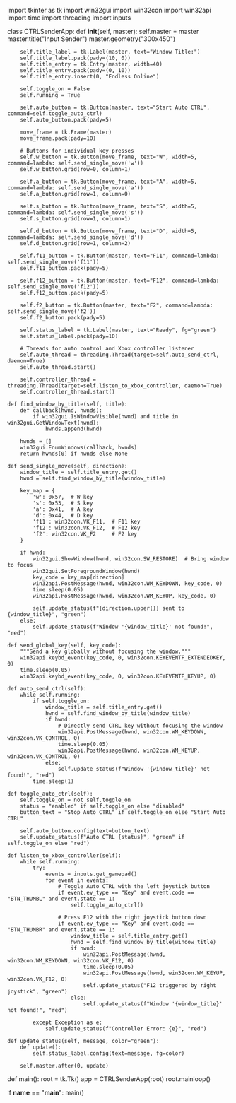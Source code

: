import tkinter as tk
import win32gui
import win32con
import win32api
import time
import threading
import inputs


class CTRLSenderApp:
    def __init__(self, master):
        self.master = master
        master.title("Input Sender")
        master.geometry("300x450")

        self.title_label = tk.Label(master, text="Window Title:")
        self.title_label.pack(pady=(10, 0))
        self.title_entry = tk.Entry(master, width=40)
        self.title_entry.pack(pady=(0, 10))
        self.title_entry.insert(0, "Endless Online")

        self.toggle_on = False
        self.running = True

        self.auto_button = tk.Button(master, text="Start Auto CTRL", command=self.toggle_auto_ctrl)
        self.auto_button.pack(pady=5)

        move_frame = tk.Frame(master)
        move_frame.pack(pady=10)

        # Buttons for individual key presses
        self.w_button = tk.Button(move_frame, text="W", width=5, command=lambda: self.send_single_move('w'))
        self.w_button.grid(row=0, column=1)

        self.a_button = tk.Button(move_frame, text="A", width=5, command=lambda: self.send_single_move('a'))
        self.a_button.grid(row=1, column=0)

        self.s_button = tk.Button(move_frame, text="S", width=5, command=lambda: self.send_single_move('s'))
        self.s_button.grid(row=1, column=1)

        self.d_button = tk.Button(move_frame, text="D", width=5, command=lambda: self.send_single_move('d'))
        self.d_button.grid(row=1, column=2)

        self.f11_button = tk.Button(master, text="F11", command=lambda: self.send_single_move('f11'))
        self.f11_button.pack(pady=5)

        self.f12_button = tk.Button(master, text="F12", command=lambda: self.send_single_move('f12'))
        self.f12_button.pack(pady=5)

        self.f2_button = tk.Button(master, text="F2", command=lambda: self.send_single_move('f2'))
        self.f2_button.pack(pady=5)

        self.status_label = tk.Label(master, text="Ready", fg="green")
        self.status_label.pack(pady=10)

        # Threads for auto control and Xbox controller listener
        self.auto_thread = threading.Thread(target=self.auto_send_ctrl, daemon=True)
        self.auto_thread.start()

        self.controller_thread = threading.Thread(target=self.listen_to_xbox_controller, daemon=True)
        self.controller_thread.start()

    def find_window_by_title(self, title):
        def callback(hwnd, hwnds):
            if win32gui.IsWindowVisible(hwnd) and title in win32gui.GetWindowText(hwnd):
                hwnds.append(hwnd)

        hwnds = []
        win32gui.EnumWindows(callback, hwnds)
        return hwnds[0] if hwnds else None

    def send_single_move(self, direction):
        window_title = self.title_entry.get()
        hwnd = self.find_window_by_title(window_title)

        key_map = {
            'w': 0x57,  # W key
            's': 0x53,  # S key
            'a': 0x41,  # A key
            'd': 0x44,  # D key
            'f11': win32con.VK_F11,  # F11 key
            'f12': win32con.VK_F12,  # F12 key
            'f2': win32con.VK_F2     # F2 key
        }

        if hwnd:
            win32gui.ShowWindow(hwnd, win32con.SW_RESTORE)  # Bring window to focus
            win32gui.SetForegroundWindow(hwnd)
            key_code = key_map[direction]
            win32api.PostMessage(hwnd, win32con.WM_KEYDOWN, key_code, 0)
            time.sleep(0.05)
            win32api.PostMessage(hwnd, win32con.WM_KEYUP, key_code, 0)

            self.update_status(f"{direction.upper()} sent to {window_title}", "green")
        else:
            self.update_status(f"Window '{window_title}' not found!", "red")

    def send_global_key(self, key_code):
        """Send a key globally without focusing the window."""
        win32api.keybd_event(key_code, 0, win32con.KEYEVENTF_EXTENDEDKEY, 0)
        time.sleep(0.05)
        win32api.keybd_event(key_code, 0, win32con.KEYEVENTF_KEYUP, 0)

    def auto_send_ctrl(self):
        while self.running:
            if self.toggle_on:
                window_title = self.title_entry.get()
                hwnd = self.find_window_by_title(window_title)
                if hwnd:
                    # Directly send CTRL key without focusing the window
                    win32api.PostMessage(hwnd, win32con.WM_KEYDOWN, win32con.VK_CONTROL, 0)
                    time.sleep(0.05)
                    win32api.PostMessage(hwnd, win32con.WM_KEYUP, win32con.VK_CONTROL, 0)
                else:
                    self.update_status(f"Window '{window_title}' not found!", "red")
            time.sleep(1)

    def toggle_auto_ctrl(self):
        self.toggle_on = not self.toggle_on
        status = "enabled" if self.toggle_on else "disabled"
        button_text = "Stop Auto CTRL" if self.toggle_on else "Start Auto CTRL"

        self.auto_button.config(text=button_text)
        self.update_status(f"Auto CTRL {status}", "green" if self.toggle_on else "red")

    def listen_to_xbox_controller(self):
        while self.running:
            try:
                events = inputs.get_gamepad()
                for event in events:
                    # Toggle Auto CTRL with the left joystick button
                    if event.ev_type == "Key" and event.code == "BTN_THUMBL" and event.state == 1:
                        self.toggle_auto_ctrl()

                    # Press F12 with the right joystick button down
                    if event.ev_type == "Key" and event.code == "BTN_THUMBR" and event.state == 1:
                        window_title = self.title_entry.get()
                        hwnd = self.find_window_by_title(window_title)
                        if hwnd:
                            win32api.PostMessage(hwnd, win32con.WM_KEYDOWN, win32con.VK_F12, 0)
                            time.sleep(0.05)
                            win32api.PostMessage(hwnd, win32con.WM_KEYUP, win32con.VK_F12, 0)
                            self.update_status("F12 triggered by right joystick", "green")
                        else:
                            self.update_status(f"Window '{window_title}' not found!", "red")

            except Exception as e:
                self.update_status(f"Controller Error: {e}", "red")

    def update_status(self, message, color="green"):
        def update():
            self.status_label.config(text=message, fg=color)

        self.master.after(0, update)


def main():
    root = tk.Tk()
    app = CTRLSenderApp(root)
    root.mainloop()


if __name__ == "__main__":
    main()
